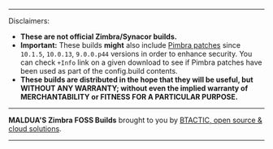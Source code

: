 
---

Disclaimers:

- **These are not official Zimbra/Synacor builds.**
- **Important:** These builds **might** also include [Pimbra patches](https://github.com/maldua-pimbra/maldua-pimbra) since `10.1.5`, `10.0.13`, `9.0.0.p44` versions in order to enhance security. You can check `+Info` link on a given download to see if Pimbra patches have been used as part of the config.build contents.
- **These builds are distributed in the hope that they will be useful, but WITHOUT ANY WARRANTY; without even the implied warranty of MERCHANTABILITY or FITNESS FOR A PARTICULAR PURPOSE.**

---

**MALDUA'S Zimbra FOSS Builds** brought to you by [BTACTIC, open source & cloud solutions](https://www.btactic.com).

---
